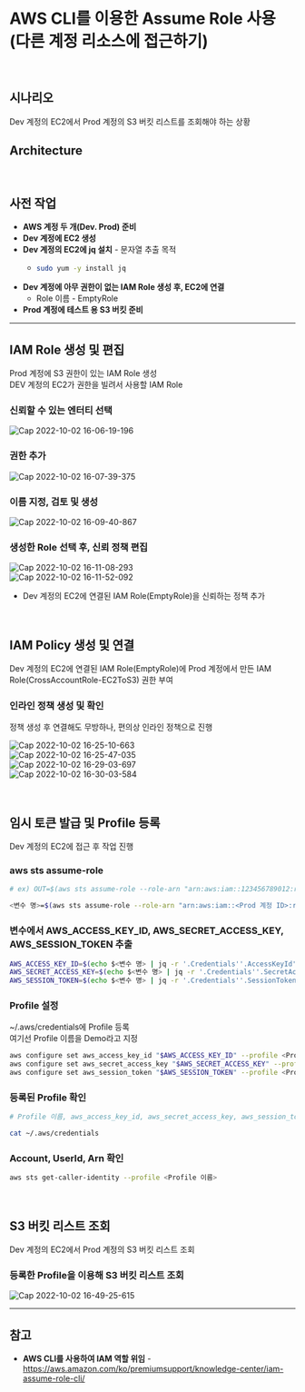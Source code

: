 # AWS CLI를 이용한 Assume Role 사용(다른 계정 리소스에 접근하기)

<br>

## 시나리오
Dev 계정의 EC2에서 Prod 계정의 S3 버킷 리스트를 조회해야 하는 상황

## Architecture


<br>

## 사전 작업

- **AWS 계정 두 개(Dev. Prod) 준비**
- **Dev 계정에 EC2 생성**
- **Dev 계정의 EC2에 jq 설치** - 문자열 추출 목적
  - ```bash
    sudo yum -y install jq
    ```
- **Dev 계정에 아무 권한이 없는 IAM Role 생성 후, EC2에 연결**
  - Role 이름 - EmptyRole
- **Prod 계정에 테스트 용 S3 버킷 준비**

<hr/>

## IAM Role 생성 및 편집
Prod 계정에 S3 권한이 있는 IAM Role 생성  
DEV 계정의 EC2가 권한을 빌려서 사용할 IAM Role

### 신뢰할 수 있는 엔터티 선택
![Cap 2022-10-02 16-06-19-196](https://user-images.githubusercontent.com/46125158/193443990-a2072624-807b-403c-a601-dff9eb02a0dc.png)

### 권한 추가
![Cap 2022-10-02 16-07-39-375](https://user-images.githubusercontent.com/46125158/193443999-977553cf-f6ae-4fdb-934b-103017b6e695.png)

### 이름 지정, 검토 및 생성
![Cap 2022-10-02 16-09-40-867](https://user-images.githubusercontent.com/46125158/193444003-64ea3284-2b6e-4215-93d3-9c8737bd702a.png)

### 생성한 Role 선택 후, 신뢰 정책 편집
![Cap 2022-10-02 16-11-08-293](https://user-images.githubusercontent.com/46125158/193444064-ab8c6f40-e9e1-477e-8b27-30a5aad48ce7.png)  
![Cap 2022-10-02 16-11-52-092](https://user-images.githubusercontent.com/46125158/193444132-73dc0b1e-ec1c-4381-b0ab-0355453cc430.png)  
- Dev 계정의 EC2에 연결된 IAM Role(EmptyRole)을 신뢰하는 정책 추가

<br>

## IAM Policy 생성 및 연결
Dev 계정의 EC2에 연결된 IAM Role(EmptyRole)에 Prod 계정에서 만든 IAM Role(CrossAccountRole-EC2ToS3) 권한 부여

### 인라인 정책 생성 및 확인
정책 생성 후 연결해도 무방하나, 편의상 인라인 정책으로 진행

![Cap 2022-10-02 16-25-10-663](https://user-images.githubusercontent.com/46125158/193444327-b4a069e0-8d1a-4ada-87e8-3943eb318844.png)  
![Cap 2022-10-02 16-25-47-035](https://user-images.githubusercontent.com/46125158/193444350-ba75fb98-a33b-445c-8400-49db0ba3de66.png)  
![Cap 2022-10-02 16-29-03-697](https://user-images.githubusercontent.com/46125158/193444365-37372970-da71-45ce-b661-7898b39b8938.png)  
![Cap 2022-10-02 16-30-03-584](https://user-images.githubusercontent.com/46125158/193444384-9dc83e5b-df30-486a-bdea-8147985a48fc.png)  

<br>

## 임시 토큰 발급 및 Profile 등록
Dev 계정의 EC2에 접근 후 작업 진행

### aws sts assume-role
```bash
# ex) OUT=$(aws sts assume-role --role-arn "arn:aws:iam::123456789012:role/example-role" --role-session-name AWSCLI-Session)

<변수 명>=$(aws sts assume-role --role-arn "arn:aws:iam::<Prod 계정 ID>:role/CrossAccountRole-EC2ToS3" --role-session-name <세션 이름>)
```

### 변수에서 AWS_ACCESS_KEY_ID, AWS_SECRET_ACCESS_KEY, AWS_SESSION_TOKEN 추출
```bash
AWS_ACCESS_KEY_ID=$(echo $<변수 명> | jq -r '.Credentials''.AccessKeyId')
AWS_SECRET_ACCESS_KEY=$(echo $<변수 명> | jq -r '.Credentials''.SecretAccessKey')
AWS_SESSION_TOKEN=$(echo $<변수 명> | jq -r '.Credentials''.SessionToken')
```

### Profile 설정
~/.aws/credentials에 Profile 등록  
여기선 Profile 이름을 Demo라고 지정

```bash
aws configure set aws_access_key_id "$AWS_ACCESS_KEY_ID" --profile <Profile 이름>
aws configure set aws_secret_access_key "$AWS_SECRET_ACCESS_KEY" --profile <Profile 이름>
aws configure set aws_session_token "$AWS_SESSION_TOKEN" --profile <Profile 이름>
```

### 등록된 Profile 확인
```bash
# Profile 이름, aws_access_key_id, aws_secret_access_key, aws_session_token 확인

cat ~/.aws/credentials
```

### Account, UserId, Arn 확인
```bash
aws sts get-caller-identity --profile <Profile 이름>
```

<br>

## S3 버킷 리스트 조회
Dev 계정의 EC2에서 Prod 계정의 S3 버킷 리스트 조회

### 등록한 Profile을 이용해 S3 버킷 리스트 조회
![Cap 2022-10-02 16-49-25-615](https://user-images.githubusercontent.com/46125158/193444421-0ec72524-6fe3-4686-a668-d532411d25d1.png)

<hr>

## 참고
- **AWS CLI를 사용하여 IAM 역할 위임** - https://aws.amazon.com/ko/premiumsupport/knowledge-center/iam-assume-role-cli/

